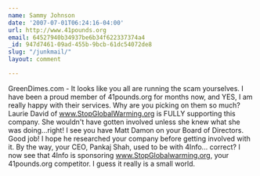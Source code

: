 ```yaml
---
name: Sammy Johnson
date: '2007-07-01T06:24:16-04:00'
url: http://www.41pounds.org
email: 64527940b34937be6b34f622337374a4
_id: 947d7461-09ad-455b-9bcb-61dc54072de8
slug: "/junkmail/"
layout: comment

---
```


GreenDimes.com - It looks like you all are running the scam yourselves. I have been a proud member of 41pounds.org for months now, and YES, I am really happy with their services. Why are you picking on them so much?
Laurie David of www.StopGlobalWarming.org is FULLY supporting this company. She wouldn't have gotten involved unless she knew what she was doing...right!
I see you have Matt Damon on your Board of Directors. Good job! I hope he researched your company before getting involved with it. By the way, your CEO, Pankaj Shah, used to be with 4Info... correct? I now see that 4Info is sponsoring www.StopGlobalwarming.org, your 41pounds.org competitor. I guess it really is a small world.
